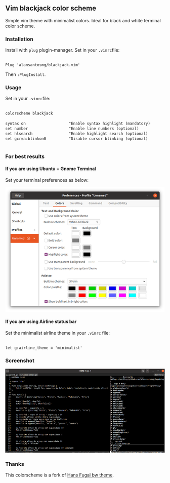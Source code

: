 

## Vim blackjack color scheme

Simple vim theme with minimalist colors. Ideal for black and white terminal color scheme.


### Installation

Install with `plug` plugin-manager. Set in your `.vimrc`file: 


```vim

Plug 'alansantosmg/blackjack.vim'

```

Then `:PlugInstall`.

### Usage

Set in your `.vimrc`file: 

```vim

colorscheme blackjack 

syntax on					"Enable syntax highlight (mandatory)
set number  		   		"Enable line numbers (optional)
set hlsearch        		"Enable highlight search (optional)
set gcr=a:blinkon0  		"Disable cursor blinking (optional)


```

### For best results

#### If you are using Ubuntu + Gnome Terminal

Set your terminal preferences as below: 

![Gnome Terminal Preferences](./screenshots/gterm.png)

#### If you are using Airline status bar

Set the minimalist airline theme in your `.vimrc` file: 

```vim

let g:airline_theme = 'minimalist'

```


### Screenshot

![screenshot](./screenshots/preview.png)


### Thanks

This colorscheme is a fork of [Hans Fugal bw theme](http://fugal.net/vim/colors/bw/vim). 


